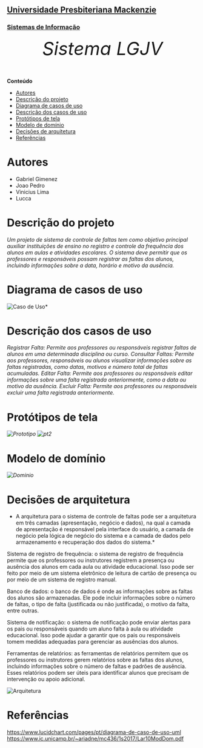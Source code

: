 

<h2><a href= "https://www.mackenzie.br">Universidade Presbiteriana Mackenzie</a></h2>
<h3><a href= "https://www.mackenzie.br/graduacao/sao-paulo-higienopolis/sistemas-de-informacao">Sistemas de Informação</a></h3>


<font size="+12"><center>
*Sistema LGJV*
</center></font> 



**Conteúdo**

- [Autores](#autores)
- [Descrição do projeto](#descrição-do-projeto)
- [Diagrama de casos de uso](#diagrama-de-casos-de-uso)
- [Descrição dos casos de uso](#descrição-dos-casos-de-uso)
- [Protótipos de tela](#protótipos-de-tela)
- [Modelo de domínio](#modelo-de-domínio)
- [Decisões de arquitetura](#decisões-de-arquitetura)
- [Referências](#referências)


# Autores

* Gabriel Gimenez
* Joao Pedro
* Vinicius Lima
* Lucca

# Descrição do projeto



*Um projeto de sistema de controle de faltas tem como objetivo principal auxiliar instituições de ensino no registro e controle da frequência dos alunos em aulas e atividades escolares. O sistema deve permitir que os professores e responsáveis possam registrar as faltas dos alunos, incluindo informações sobre a data, horário e motivo da ausência.*


# Diagrama de casos de uso

![Caso de Uso](https://user-images.githubusercontent.com/100170755/220771904-bcc959ec-b779-464f-bf37-63fad16b0a01.png)*

# Descrição dos casos de uso

*Registrar Falta: Permite aos professores ou responsáveis registrar faltas de alunos em uma determinada disciplina ou curso.
Consultar Faltas: Permite aos professores, responsáveis ou alunos visualizar informações sobre as faltas registradas, como datas, motivos e número total de faltas acumuladas.
Editar Falta: Permite aos professores ou responsáveis editar informações sobre uma falta registrada anteriormente, como a data ou motivo da ausência.
Excluir Falta: Permite aos professores ou responsáveis excluir uma falta registrada anteriormente.*

# Protótipos de tela

*![Prototipo](https://user-images.githubusercontent.com/100170755/220773601-93b44381-1024-4012-a4fc-2e32e2e85c4f.png)*
*![pt2](https://user-images.githubusercontent.com/100170755/220774153-834ef2e1-be61-41f3-bdfd-349b8922922d.png)*

# Modelo de domínio

*![Dominio](https://user-images.githubusercontent.com/100170755/221247494-563cc0e8-833d-4b1a-9ec8-c051aa13f862.png)*

# Decisões de arquitetura

* A arquitetura para o sistema de controle de faltas pode ser a arquitetura em três camadas (apresentação, negócio e dados), na qual a camada de apresentação é responsável pela interface do usuário, a camada de negócio pela lógica de negócio do sistema e a camada de dados pelo armazenamento e recuperação dos dados do sistema.*

Sistema de registro de frequência: o sistema de registro de frequência permite que os professores ou instrutores registrem a presença ou ausência dos alunos em cada aula ou atividade educacional. Isso pode ser feito por meio de um sistema eletrônico de leitura de cartão de presença ou por meio de um sistema de registro manual.

Banco de dados: o banco de dados é onde as informações sobre as faltas dos alunos são armazenadas. Ele pode incluir informações sobre o número de faltas, o tipo de falta (justificada ou não justificada), o motivo da falta, entre outras.

Sistema de notificação: o sistema de notificação pode enviar alertas para os pais ou responsáveis quando um aluno falta à aula ou atividade educacional. Isso pode ajudar a garantir que os pais ou responsáveis tomem medidas adequadas para gerenciar as ausências dos alunos.

Ferramentas de relatórios: as ferramentas de relatórios permitem que os professores ou instrutores gerem relatórios sobre as faltas dos alunos, incluindo informações sobre o número de faltas e padrões de ausência. Esses relatórios podem ser úteis para identificar alunos que precisam de intervenção ou apoio adicional.






![Arquitetura](https://user-images.githubusercontent.com/100170755/221261944-670d5623-f71a-4bcb-a5b6-f6a427906fce.png)



# Referências

https://www.lucidchart.com/pages/pt/diagrama-de-caso-de-uso-uml
https://www.ic.unicamp.br/~ariadne/mc436/1s2017/Lar10ModDom.pdf
